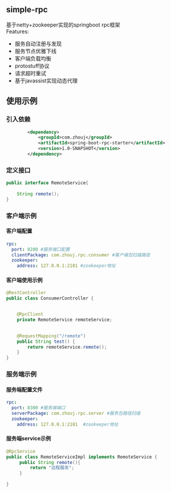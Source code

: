 ## simple-rpc

基于netty+zookeeper实现的springboot rpc框架<br>
Features:
* 服务自动注册与发现
* 服务节点优雅下线
* 客户端负载均衡
* protostuff协议
* 请求超时重试
* 基于javassist实现动态代理

## 使用示例
### 引入依赖

```xml
        <dependency>
            <groupId>com.zhouj</groupId>
            <artifactId>spring-boot-rpc-starter</artifactId>
            <version>1.0-SNAPSHOT</version>
        </dependency>

```
### 定义接口

````java
public interface RemoteService{
    
    String remote();
}
````

### 客户端示例
#### 客户端配置

```yaml
rpc:
  port: 8200 #服务端口配置
  clientPackage: com.zhouj.rpc.consumer #客户端包扫描路径
  zookeeper:
    address: 127.0.0.1:2181 #zookeeper地址
```
#### 客户端使用示例
```java
@RestController
public class ConsumerController {


    @RpcClient
    private RemoteService remoteService;
    

    @RequestMapping("/remote")
    public String test() {
        return remoteService.remote();
    }
}
```
### 服务端示例
#### 服务端配置文件

```yaml
rpc:
  port: 8300 #服务端端口
  serverPackage: com.zhouj.rpc.server #服务包路径扫描
  zookeeper:
    address: 127.0.0.1:2181  #zookeeper地址
```
#### 服务端service示例

```java
@RpcService
public class RemoteServiceImpl implements RemoteService {
     public String remote(){
         return "远程服务";
     }
    
}
```